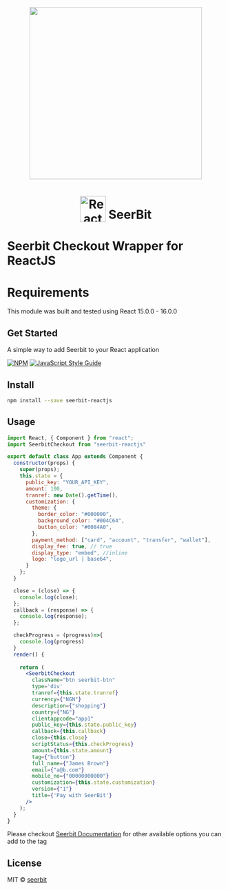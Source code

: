 <div align="center">
 <img width="400" valign="top" src="https://res.cloudinary.com/dpejkbof5/image/upload/v1620323718/Seerbit_logo_png_ddcor4.png">
</div>

<h1 align="center">
  <img width="60" valign="bottom" src="https://reactnative.dev/img/header_logo.svg" alt="ReactJS">
   SeerBit
</h1>

# Seerbit Checkout Wrapper for ReactJS

# Requirements
This module was built and tested using React 15.0.0 - 16.0.0

## Get Started

A simple way to add Seerbit to your React application

[![NPM](https://img.shields.io/npm/v/react-seerbit.svg)](https://www.npmjs.com/package/react-seerbit) [![JavaScript Style Guide](https://img.shields.io/badge/code_style-standard-brightgreen.svg)](https://standardjs.com)

## Install

```bash
npm install --save seerbit-reactjs
```

## Usage

```jsx
import React, { Component } from "react";
import SeerbitCheckout from "seerbit-reactjs"

export default class App extends Component {
  constructor(props) {
    super(props);
    this.state = {
      public_key: "YOUR_API_KEY",
      amount: 100,
      tranref: new Date().getTime(),
      customization: {
        theme: {
          border_color: "#000000",
          background_color: "#004C64",
          button_color: "#0084A0",
        },
        payment_method: ["card", "account", "transfer", "wallet"],
        display_fee: true, // true 
        display_type: "embed", //inline
        logo: "logo_url | base64", 
      }
    };
  }

  close = (close) => {
    console.log(close);
  };
  callback = (response) => {
    console.log(response);
  };

  checkProgress = (progress)=>{
    console.log(progress)
  }
  render() {
  
    return (
      <SeerbitCheckout
        className="btn seerbit-btn"
        type='div'
        tranref={this.state.tranref}
        currency={"NGN"}
        description={"shopping"}
        country={"NG"}
        clientappcode="app1"
        public_key={this.state.public_key}
        callback={this.callback}
        close={this.close}
        scriptStatus={this.checkProgress}
        amount={this.state.amount}
        tag={"button"}
        full_name={"James Brown"}
        email={"a@b.com"}
        mobile_no={"00000000000"}
        customization={this.state.customization}
        version={"1"}
        title={'Pay with SeerBit'}
      />
    );
  }
}

```

Please checkout <a href='https://doc.seerbit.com'>Seerbit Documentation</a> for other available options you can add to the tag

## License

MIT © [seerbit](https://github.com/seerbit)
